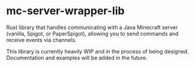 # mc-server-wrapper-lib

Rust library that handles communicating with a Java Minecraft server (vanilla, Spigot, or PaperSpigot), allowing you to send commands and receive events via channels.

This library is currently heavily WIP and in the process of being designed. Documentation and examples will be added in the future.
